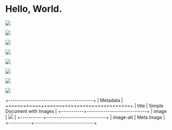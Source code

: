 # Hello, World.

![][image0]

![][image0]

![][image0]

![][image0]

![][image1]

![][image2]

![][image3]

![][image1]

+-----------------------------------------+
| Metadata                                |
+===========+=============================+
| title     | Simple Document with Images |
+-----------+-----------------------------+
| image     | ![][image4]                 |
+-----------+-----------------------------+
| image-alt | Meta Image                  |
+-----------+-----------------------------+

[image0]: https://main--repo--owner.hlx.page/media_1c2e2c6c049ccf4b583431e14919687f3a39cc227.png#width=300&height=300

[image1]: about:error

[image2]: data:foobar

[image3]: about:blank

[image4]: https://main--repo--owner.hlx.page/media_1c2e2c6c049ccf4b583431e14919687f3a39cc227.png#width=300&height=300
